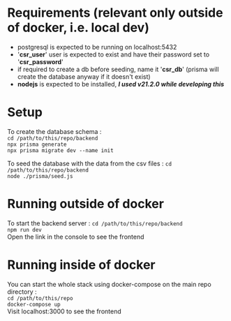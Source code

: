 # Requirements (relevant only outside of docker, i.e. local dev)
- postgresql is expected to be running on localhost:5432
- '**csr_user**' user is expected to exist and have their password set to '**csr_password**'
- if required to create a db before seeding, name it '**csr_db**' (prisma will create the database anyway if it doesn't exist)
- **nodejs** is expected to be installed, **_I used v21.2.0 while developing this_**

# Setup
To create the database schema :  
```cd /path/to/this/repo/backend```  
```npx prisma generate```  
```npx prisma migrate dev --name init```  

To seed the database with the data from the csv files :
``cd /path/to/this/repo/backend``  
``node ./prisma/seed.js``  

# Running outside of docker
To start the backend server :
``cd /path/to/this/repo/backend``  
``npm run dev``  
Open the link in the console to see the frontend

# Running inside of docker
You can start the whole stack using docker-compose on the main repo directory :  
```cd /path/to/this/repo```  
```docker-compose up```  
Visit localhost:3000 to see the frontend